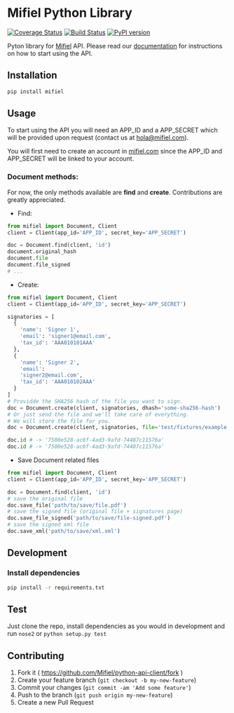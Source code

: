 # Mifiel Python Library

[![Coverage Status][coveralls-image]][coveralls-url]
[![Build Status][travis-image]][travis-url]
[![PyPI version][pypi-image]][pypi-url]

Pyton library for [Mifiel](https://www.mifiel.com) API.
Please read our [documentation](http://docs.mifiel.com) for instructions on how to start using the API.

## Installation

```bash
pip install mifiel
```

## Usage

To start using the API you will need an APP_ID and a APP_SECRET which will be provided upon request (contact us at hola@mifiel.com).

You will first need to create an account in [mifiel.com](https://www.mifiel.com) since the APP_ID and APP_SECRET will be linked to your account.

### Document methods:

For now, the only methods available are **find** and **create**. Contributions are greatly appreciated.

- Find:

```python
from mifiel import Document, Client
client = Client(app_id='APP_ID', secret_key='APP_SECRET')

doc = Document.find(client, 'id')
document.original_hash
document.file
document.file_signed
# ...
```

- Create:

```python
from mifiel import Document, Client
client = Client(app_id='APP_ID', secret_key='APP_SECRET')

signatories = [
  { 
    'name': 'Signer 1', 
    'email': 'signer1@email.com', 
    'tax_id': 'AAA010101AAA' 
  },
  { 
    'name': 'Signer 2', 
    'email': 
    'signer2@email.com', 
    'tax_id': 'AAA010102AAA'
  }
]
# Providde the SHA256 hash of the file you want to sign.
doc = Document.create(client, signatories, dhash='some-sha256-hash')
# Or just send the file and we'll take care of everything.
# We will store the file for you. 
doc = Document.create(client, signatories, file='test/fixtures/example.pdf')

doc.id # -> '7500e528-ac6f-4ad3-9afd-74487c11576a'
doc.id # -> '7500e528-ac6f-4ad3-9afd-74487c11576a'
```

- Save Document related files

```python
from mifiel import Document, Client
client = Client(app_id='APP_ID', secret_key='APP_SECRET')

doc = Document.find(client, 'id')
# save the original file
doc.save_file('path/to/save/file.pdf')
# save the signed file (original file + signatures page)
doc.save_file_signed('path/to/save/file-signed.pdf')
# save the signed xml file
doc.save_xml('path/to/save/xml.xml')
```

## Development

### Install dependencies

```bash
pip install -r requirements.txt
```

## Test

Just clone the repo, install dependencies as you would in development and run `nose2` or `python setup.py test`

## Contributing

1. Fork it ( https://github.com/Mifiel/python-api-client/fork )
2. Create your feature branch (`git checkout -b my-new-feature`)
3. Commit your changes (`git commit -am 'Add some feature'`)
4. Push to the branch (`git push origin my-new-feature`)
5. Create a new Pull Request

[coveralls-image]: https://coveralls.io/repos/github/Mifiel/python-api-client/badge.svg?branch=master
[coveralls-url]: https://coveralls.io/github/Mifiel/python-api-client?branch=master

[travis-image]: https://travis-ci.org/Mifiel/python-api-client.svg?branch=master
[travis-url]: https://travis-ci.org/Mifiel/python-api-client

[pypi-image]: https://badge.fury.io/py/mifiel.svg
[pypi-url]: https://badge.fury.io/py/mifiel

